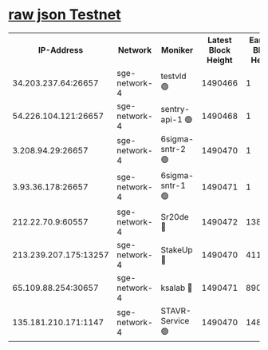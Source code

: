 
[raw json Testnet](https://rpc-check.sget.stavr.tech/sget/rpc-sget-result.json)
=


<table><tr><th>IP-Address</th><th>Network</th><th>Moniker</th><th>Latest Block Height</th><th>Earliest Block Height</th><th>Catching Up</th><th>Tx Index</th><th>Voting Power</th><th>Scan Time</th></tr><tr><td>34.203.237.64:26657</td><td>sge-network-4</td><td>testvld 🟢</td><td>1490466</td><td>1</td><td>False</td><td>on</td><td>0</td><td>2024-02-09T14:02:13.480978968UTC</td></tr><tr><td>54.226.104.121:26657</td><td>sge-network-4</td><td>sentry-api-1 🟢</td><td>1490468</td><td>1</td><td>False</td><td>on</td><td>0</td><td>2024-02-09T14:02:28.483141399UTC</td></tr><tr><td>3.208.94.29:26657</td><td>sge-network-4</td><td>6sigma-sntr-2 🟢</td><td>1490470</td><td>1</td><td>False</td><td>on</td><td>0</td><td>2024-02-09T14:02:38.543915797UTC</td></tr><tr><td>3.93.36.178:26657</td><td>sge-network-4</td><td>6sigma-sntr-1 🟢</td><td>1490471</td><td>1</td><td>False</td><td>on</td><td>0</td><td>2024-02-09T14:02:41.264900835UTC</td></tr><tr><td>212.22.70.9:60557</td><td>sge-network-4</td><td>Sr20de 🔴</td><td>1490472</td><td>138001</td><td>False</td><td>on</td><td>104</td><td>2024-02-09T14:02:46.155842426UTC</td></tr><tr><td>213.239.207.175:13257</td><td>sge-network-4</td><td>StakeUp 🔴</td><td>1490470</td><td>411001</td><td>False</td><td>off</td><td>100</td><td>2024-02-09T14:02:37.587262340UTC</td></tr><tr><td>65.109.88.254:30657</td><td>sge-network-4</td><td>ksalab 🔴</td><td>1490471</td><td>890001</td><td>False</td><td>off</td><td>1833</td><td>2024-02-09T14:02:43.670803692UTC</td></tr><tr><td>135.181.210.171:1147</td><td>sge-network-4</td><td>STAVR-Service 🟢</td><td>1490470</td><td>1486001</td><td>False</td><td>on</td><td>0</td><td>2024-02-09T14:02:37.917018785UTC</td></tr></table>
